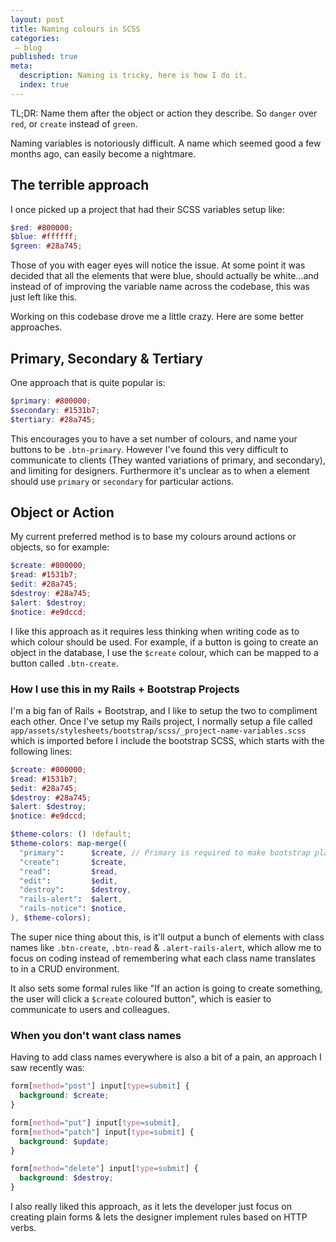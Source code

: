 ```yaml
---
layout: post
title: Naming colours in SCSS
categories:
 – blog
published: true
meta:
  description: Naming is tricky, here is how I do it.
  index: true
---
```


TL;DR: Name them after the object or action they describe. So `danger` over `red`, or `create` instead of `green`.

Naming variables is notoriously difficult. A name which seemed good a few months ago, can easily become a nightmare.

## The terrible approach

I once picked up a project that had their SCSS variables setup like:

```scss
$red: #800000;
$blue: #ffffff;
$green: #28a745;
```

Those of you with eager eyes will notice the issue. At some point it was decided that all the elements that were blue, should actually be white...and instead of of improving the variable name across the codebase, this was just left like this.

Working on this codebase drove me a little crazy. Here are some better approaches.

## Primary, Secondary & Tertiary

One approach that is quite popular is:

```scss
$primary: #800000;
$secondary: #1531b7;
$tertiary: #28a745;
```

This encourages you to have a set number of colours, and name your buttons to be `.btn-primary`. However I've found this very difficult to communicate to clients (They wanted variations of primary, and secondary), and limiting for designers. Furthermore it's unclear as to when a element should use  `primary` or `secondary` for particular actions.

## Object or Action

My current preferred method is to base my colours around actions or objects, so for example:

```scss
$create: #800000;
$read: #1531b7;
$edit: #28a745;
$destroy: #28a745;
$alert: $destroy;
$notice: #e9dccd;
```

I like this approach as it requires less thinking when writing code as to which colour should be used. For example, if a button is going to create an object in the database, I use the `$create` colour, which can be mapped to a button called `.btn-create`.

### How I use this in my Rails + Bootstrap Projects

I'm a big fan of Rails + Bootstrap, and I like to setup the two to compliment each other. Once I've setup my Rails project, I normally setup a file called `app/assets/stylesheets/bootstrap/scss/_project-name-variables.scss` which is imported before I include the bootstrap SCSS, which starts with the following lines:

```scss
$create: #800000;
$read: #1531b7;
$edit: #28a745;
$destroy: #28a745;
$alert: $destroy;
$notice: #e9dccd;

$theme-colors: () !default;
$theme-colors: map-merge((
  "primary":      $create, // Primary is required to make bootstrap play nicely.
  "create":       $create,
  "read":         $read,
  "edit":         $edit,
  "destroy":      $destroy,
  "rails-alert":  $alert,
  "rails-notice": $notice,
), $theme-colors);
```

The super nice thing about this, is it'll output a bunch of elements with class names like `.btn-create`, `.btn-read` & `.alert-rails-alert`, which allow me to focus on coding instead of remembering what each class name translates to in a CRUD environment.

It also sets some formal rules like "If an action is going to create something, the user will click a `$create` coloured button", which is easier to communicate to users and colleagues.

### When you don't want class names

Having to add class names everywhere is also a bit of a pain, an approach I saw recently was:

```scss
form[method="post"] input[type=submit] {
  background: $create;
}

form[method="put"] input[type=submit],
form[method="patch"] input[type=submit] {
  background: $update;
}

form[method="delete"] input[type=submit] {
  background: $destroy;
}
```

I also really liked this approach, as it lets the developer just focus on creating plain forms & lets the designer implement rules based on HTTP verbs. 
